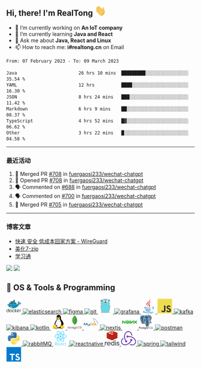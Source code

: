 ## Hi, there! I'm RealTong <img src="https://raw.githubusercontent.com/realtong/realtong/main/wave.gif" width="30px">



- 🔭 I’m currently working on **An IoT company**
- 🌱 I’m currently learning **Java and React**
- 💬 Ask me about **Java, React and Linux**
- 📫 How to reach me: **i#realtong.cn** on Email

<!--START_SECTION:waka-->

```text
From: 07 February 2023 - To: 09 March 2023

Java                       26 hrs 10 mins  █████████░░░░░░░░░░░░░░░░   35.54 %
YAML                       12 hrs          ████░░░░░░░░░░░░░░░░░░░░░   16.30 %
JSON                       8 hrs 24 mins   ███░░░░░░░░░░░░░░░░░░░░░░   11.42 %
Markdown                   6 hrs 9 mins    ██░░░░░░░░░░░░░░░░░░░░░░░   08.37 %
TypeScript                 4 hrs 52 mins   █▓░░░░░░░░░░░░░░░░░░░░░░░   06.62 %
Other                      3 hrs 22 mins   █░░░░░░░░░░░░░░░░░░░░░░░░   04.58 %
```

<!--END_SECTION:waka-->

---
### 最近活动

<!--START_SECTION:activity-->
1. 🎉 Merged PR [#708](https://github.com/fuergaosi233/wechat-chatgpt/pull/708) in [fuergaosi233/wechat-chatgpt](https://github.com/fuergaosi233/wechat-chatgpt)
2. 💪 Opened PR [#708](https://github.com/fuergaosi233/wechat-chatgpt/pull/708) in [fuergaosi233/wechat-chatgpt](https://github.com/fuergaosi233/wechat-chatgpt)
3. 🗣 Commented on [#688](https://github.com/fuergaosi233/wechat-chatgpt/issues/688) in [fuergaosi233/wechat-chatgpt](https://github.com/fuergaosi233/wechat-chatgpt)
4. 🗣 Commented on [#700](https://github.com/fuergaosi233/wechat-chatgpt/issues/700) in [fuergaosi233/wechat-chatgpt](https://github.com/fuergaosi233/wechat-chatgpt)
5. 🎉 Merged PR [#705](https://github.com/fuergaosi233/wechat-chatgpt/pull/705) in [fuergaosi233/wechat-chatgpt](https://github.com/fuergaosi233/wechat-chatgpt)
<!--END_SECTION:activity-->

---

### 博客文章

<!-- BLOG-POST-LIST:START -->
- [快速 安全 低成本回家方案 - WireGuard](https://spencerwoo.com/blog/8)
- [美化7-zip](https://spencerwoo.com/blog/3)
- [学习通](https://spencerwoo.com/blog/1)
<!-- BLOG-POST-LIST:END -->

[![](https://github-readme-stats.vercel.app/api/top-langs?username=realtong&show_icons=true&locale=en&layout=compact)](https://github.com/realtong)
[![](https://github-readme-stats.vercel.app/api?username=realtong&show_icons=true&locale=en)](https://github.com/realtong)

## 🍳 OS & Tools & Programming

<p align="left"> <a href="https://www.docker.com/" target="_blank" rel="noreferrer"> <img src="https://raw.githubusercontent.com/devicons/devicon/master/icons/docker/docker-original-wordmark.svg" alt="docker" width="40" height="40"/> </a> <a href="https://www.elastic.co" target="_blank" rel="noreferrer"> <img src="https://www.vectorlogo.zone/logos/elastic/elastic-icon.svg" alt="elasticsearch" width="40" height="40"/> </a> <a href="https://www.figma.com/" target="_blank" rel="noreferrer"> <img src="https://www.vectorlogo.zone/logos/figma/figma-icon.svg" alt="figma" width="40" height="40"/> </a> <a href="https://git-scm.com/" 目标="_blank" rel="noreferrer"> <img src="https://www.vectorlogo.zone/logos/git-scm/git-scm-icon.svg" alt="git" width="40" height ="40"/> </a> <a href="https://golang.org" target="_blank" rel="noreferrer"> <img src="https://raw.githubusercontent.com/devicons/devicon/master/icons/go/go-original.svg" alt="go" width="40" height="40"/> </a> <a href="https://grafana.com" 目标="_blank" rel="noreferrer"> <img src="https://www.vectorlogo.zone/logos/grafana/grafana-icon.svg" alt="grafana" width="40" height="40"/> </a> <a href ="https://www.java.com" target="_blank" rel="noreferrer"> <img src="https://raw.githubusercontent.com/devicons/devicon/master/icons/java/java-original.svg" alt="java" width="40" height="40"/> </a> <a href="https://developer.mozilla.org/en-US/docs/Web/JavaScript" target="_blank" rel="noreferrer"> <img src="https://raw.githubusercontent.com/devicons/devicon/master/icons/javascript/javascript-original.svg" alt="javascript" width=" 40"height="40"/> </a><a href="https://kafka.apache.org/" target="_blank" rel="noreferrer"><img src="https://www.vectorlogo.zone/logos/apache_kafka/apache_kafka-icon.svg" alt="kafka" width="40" height="40"/> </a> <a href="https://www.elastic.co/kibana " target="_blank" rel="noreferrer"> <img src="https://www.vectorlogo.zone/logos/elasticco_kibana/elasticco_kibana-icon.svg" alt="kibana" width="40" height=" 40"/> </a> <a href="https://kotlinlang.org" target="_blank" rel="noreferrer"> <img src="https://www.vectorlogo.zone/logos/kotlinlang/kotlinlang-icon.svg" alt="kotlin" width="40" height="40"/> </a> <a href="https://www.linux.org/ " target="_blank" rel="noreferrer"> <img src="https://raw.githubusercontent.com/devicons/devicon/master/icons/linux/linux-original.svg" alt="linux" width= "40" height="40"/> </a> <a href="https://www.mongodb.com/" target="_blank" rel="noreferrer"> <img src="https://raw.githubusercontent.com/devicons/devicon/master/icons/mongodb/mongodb-original-wordmark.svg" alt="mongodb" width="40" height="40"/> </a> <a href="https://www.mysql.com/" target="_blank" rel="noreferrer"> <img src="https://raw.githubusercontent.com/devicons/devicon/master/icons/mysql/mysql-original-wordmark.svg" alt="mysql" width="40" height="40"/> </a> <a href="https://nextjs.org/" target="_blank" rel ="noreferrer"> <img src="https://cdn.worldvectorlogo.com/logos/nextjs-2.svg" alt="nextjs" width="40" height="40"/> </a> <a href="https://www.nginx.com" target="_blank" rel="noreferrer"> <img src="https://raw.githubusercontent.com/devicons/devicon/master/icons/nginx/nginx-original.svg"alt="nginx" width="40" height="40"/> </a> <a href="https://www.postgresql.org" target="_blank" rel="noreferrer"> <img src ="https://raw.githubusercontent.com/devicons/devicon/master/icons/postgresql/postgresql-original-wordmark.svg" alt="postgresql" width="40" height="40"/> </a > <a href="https://postman.com" target="_blank" rel="noreferrer"> <img src="https://www.vectorlogo.zone/logos/getpostman/getpostman-icon.svg" alt="postman" width="40" height="40"/> </a> <a href="https://www.python.org" target="_blank" rel="noreferrer"> <img src="https://raw.githubusercontent.com/devicons/devicon/master/icons/python/python-original.svg" alt="python" width="40" height="40"/ > </a> <a href="https://www.rabbitmq.com" target="_blank" rel="noreferrer"> <img src="https://www.vectorlogo.zone/logos/rabbitmq/rabbitmq-icon.svg" alt="rabbitMQ" width="40" height="40"/> </a> <a href="https://reactjs.org/" target="_blank" rel="noreferrer "> <img src="https://raw.githubusercontent.com/devicons/devicon/master/icons/react/react-original-wordmark.svg" alt="react" width="40" height="40"/> </a> <a href="https://reactnative.dev/" target="_blank" rel="noreferrer"> <img src="https://reactnative.dev/img/header_logo.svg" alt="reactnative" width="40" height="40"/> </a> <a href="https://redis.io" target="_blank" rel="noreferrer"> <img src ="https://raw.githubusercontent.com/devicons/devicon/master/icons/redis/redis-original-wordmark.svg" alt="redis" width="40" height="40"/> </a > <a href="https://redux.js.org" target="_blank" rel="noreferrer"> <img src="https://raw.githubusercontent.com/devicons/devicon/master/icons/redux/redux-original.svg" alt="redux" width="40" height="40"/> </a> <a href="https://spring.io/" target="_blank" rel="noreferrer"> <img src="https://www.vectorlogo.zone/logos/springio/springio-icon.svg" alt="spring" width="40" height ="40"/> </a> <a href="https://tailwindcss.com/" target="_blank" rel="noreferrer"> <img src="https://www.vectorlogo.zone/logos/tailwindcss/tailwindcss-icon.svg" alt="tailwind" width="40" height="40"/> </a> <a href="https://www.typescriptlang.org/" target="_blank" rel="noreferrer"> <img src="https://raw.githubusercontent.com/devicons/devicon/master/icons/typescript/typescript-original.svg" alt="typescript" width="40" height ="40"/> </a> </p>
